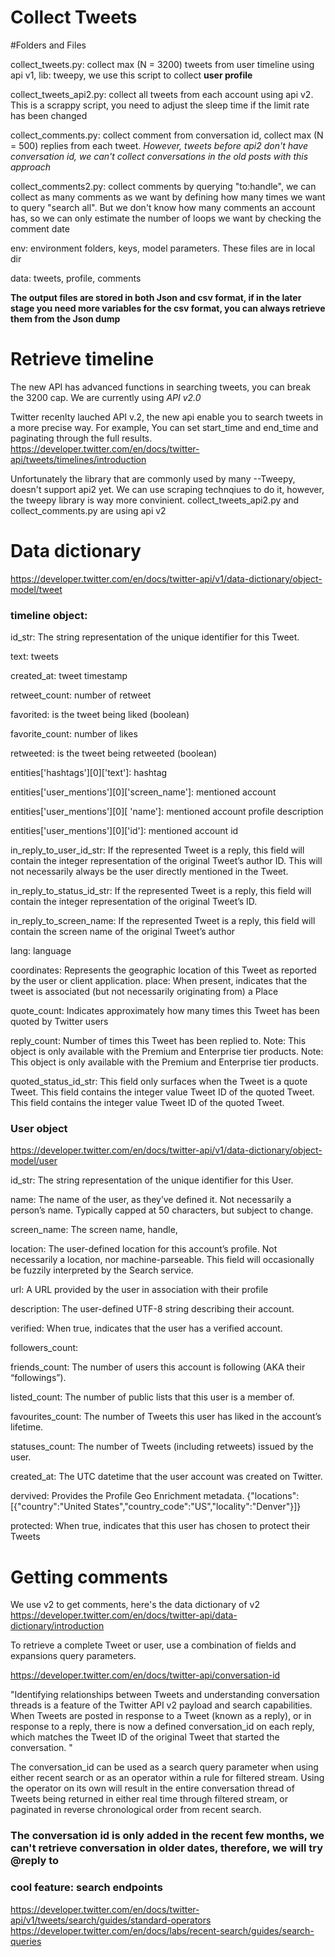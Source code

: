 # Collect Tweets

#Folders and Files

collect_tweets.py: collect max (N = 3200) tweets from user timeline using api v1, lib: tweepy, we use this script to collect **user profile**

collect_tweets_api2.py: collect all tweets from each account using api v2. This is a scrappy script, you need to adjust the sleep time if the limit rate has been changed

collect_comments.py: collect comment from conversation id, collect max (N = 500) replies from each tweet. *However, tweets before api2 don't have conversation id, we can't collect conversations in the old posts with this approach*

collect_comments2.py: collect comments by querying "to:handle", we can collect as many comments as we want by defining how many times we want to query "search all". But we don't know how many comments an account has, so we can only estimate the number of loops we want by checking the comment date

env: environment folders, keys, model parameters. These files are in local dir

data: tweets, profile, comments

**The output files are stored in both Json and csv format, if in the later stage you need more variables for the csv format, you can always retrieve them from the Json dump**

# Retrieve timeline

The new API has advanced functions in searching tweets, you can break the 3200 cap. We are currently using *API v2.0*

Twitter recenlty lauched API v.2, the new api enable you to search tweets in a more precise way. For example, You can set  start_time and end_time and paginating through the full results.
https://developer.twitter.com/en/docs/twitter-api/tweets/timelines/introduction 

Unfortunately the library that are commonly used by many --Tweepy, doesn't support api2 yet. We can use scraping technqiues to do it, however, the tweepy library is way more convinient. collect_tweets_api2.py and collect_comments.py are using api v2


# Data dictionary 
https://developer.twitter.com/en/docs/twitter-api/v1/data-dictionary/object-model/tweet

### timeline object:
id_str: The string representation of the unique identifier for this Tweet.

text: tweets

created_at: tweet timestamp 

retweet_count: number of retweet

favorited: is the tweet being liked (boolean)

favorite_count: number of likes

retweeted: is the tweet being retweeted (boolean)

entities['hashtags'][0]['text']: hashtag

entities['user_mentions'][0]['screen_name']: mentioned account

entities['user_mentions'][0][ 'name']: mentioned account profile description

entities['user_mentions'][0]['id']: mentioned account id

in_reply_to_user_id_str: If the represented Tweet is a reply, this field will contain the integer representation of the original Tweet’s author ID. This will not necessarily always be the user directly mentioned in the Tweet.

in_reply_to_status_id_str: If the represented Tweet is a reply, this field will contain the integer representation of the original Tweet’s ID.

in_reply_to_screen_name: If the represented Tweet is a reply, this field will contain the screen name of the original Tweet’s author

lang: language

coordinates: Represents the geographic location of this Tweet as reported by the user or client application. 
place: When present, indicates that the tweet is associated (but not necessarily originating from) a Place 

quote_count: Indicates approximately how many times this Tweet has been quoted by Twitter users

reply_count: Number of times this Tweet has been replied to. Note: This object is only available with the Premium and Enterprise tier products. Note: This object is only available with the Premium and Enterprise tier products.

quoted_status_id_str: This field only surfaces when the Tweet is a quote Tweet. This field contains the integer value Tweet ID of the quoted Tweet. This field contains the integer value Tweet ID of the quoted Tweet. 


### User object
https://developer.twitter.com/en/docs/twitter-api/v1/data-dictionary/object-model/user

id_str: The string representation of the unique identifier for this User.

name: The name of the user, as they’ve defined it. Not necessarily a person’s name. Typically capped at 50 characters, but subject to change. 

screen_name: The screen name, handle, 

location: The user-defined location for this account’s profile. Not necessarily a location, nor machine-parseable. This field will occasionally be fuzzily interpreted by the Search service.

url: A URL provided by the user in association with their profile

description: The user-defined UTF-8 string describing their account.

verified: When true, indicates that the user has a verified account. 

followers_count:

friends_count: The number of users this account is following (AKA their “followings”).

listed_count: The number of public lists that this user is a member of.

favourites_count: The number of Tweets this user has liked in the account’s lifetime.

statuses_count: The number of Tweets (including retweets) issued by the user.

created_at: The UTC datetime that the user account was created on Twitter.

dervived: Provides the Profile Geo Enrichment metadata. {"locations": [{"country":"United States","country_code":"US","locality":"Denver"}]}

protected: When true, indicates that this user has chosen to protect their Tweets

# Getting comments
We use v2 to get comments, here's the data dictionary of v2
https://developer.twitter.com/en/docs/twitter-api/data-dictionary/introduction

To retrieve a complete Tweet or user, use a combination of fields and expansions query parameters.


https://developer.twitter.com/en/docs/twitter-api/conversation-id

"Identifying relationships between Tweets and understanding conversation threads is a feature of the Twitter API v2 payload and search capabilities.  When Tweets are posted in response to a Tweet (known as a reply), or in response to a reply, there is now a defined conversation_id on each reply, which matches the Tweet ID of the original Tweet that started the conversation. "

The conversation_id can be used as a search query parameter when using either recent search or as an operator within a rule for filtered stream.  Using the operator on its own will result in the entire conversation thread of Tweets being returned in either real time through filtered stream, or paginated in reverse chronological order from recent search.   

### The conversation id is only added in the recent few months, we can't retrieve conversation in older dates, therefore, we will try @reply to

### cool feature: search endpoints 
https://developer.twitter.com/en/docs/twitter-api/v1/tweets/search/guides/standard-operators
https://developer.twitter.com/en/docs/labs/recent-search/guides/search-queries










